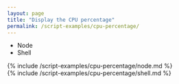 ```yaml
---
layout: page
title: "Display the CPU percentage"
permalink: /script-examples/cpu-percentage/
---
```


<ul class="tabs__top-bar">
  <!-- <li class="tab-link current" data-tab="tab-install-go">Go</li>
  <li class="tab-link" data-tab="tab-install-go-optimized">Go - script optimized</li>
  <li class="tab-link" data-tab="tab-install-go-windows">Go - script for Windows</li> -->
  <li class="tab-link current" data-tab="tab-install-node">Node</li>
  <li class="tab-link" data-tab="tab-install-shell">Shell</li>
</ul>

<!-- <div id="tab-install-go" class="tabs__content current" markdown="1">
{% include /script-examples/cpu-percentage/go.md %}
</div>

<div id="tab-install-go-optimized" class="tabs__content" markdown="1">
{% include /script-examples/cpu-percentage/go-optimized.md %}
</div>

<div id="tab-install-go-windows" class="tabs__content" markdown="1">
{% include /script-examples/cpu-percentage/go-windows.md %}
</div> -->

<div id="tab-install-node" class="tabs__content current" markdown="1">
{% include /script-examples/cpu-percentage/node.md %}
</div>

<div id="tab-install-shell" class="tabs__content" markdown="1">
{% include /script-examples/cpu-percentage/shell.md %}
</div>